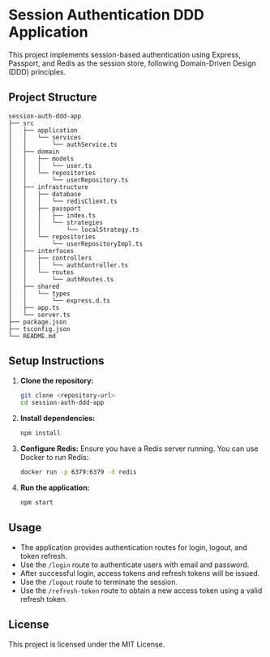 # Session Authentication DDD Application

This project implements session-based authentication using Express, Passport, and Redis as the session store, following Domain-Driven Design (DDD) principles.

## Project Structure

```
session-auth-ddd-app
├── src
│   ├── application
│   │   └── services
│   │       └── authService.ts
│   ├── domain
│   │   ├── models
│   │   │   └── user.ts
│   │   └── repositories
│   │       └── userRepository.ts
│   ├── infrastructure
│   │   ├── database
│   │   │   └── redisClient.ts
│   │   ├── passport
│   │   │   ├── index.ts
│   │   │   └── strategies
│   │   │       └── localStrategy.ts
│   │   └── repositories
│   │       └── userRepositoryImpl.ts
│   ├── interfaces
│   │   ├── controllers
│   │   │   └── authController.ts
│   │   └── routes
│   │       └── authRoutes.ts
│   ├── shared
│   │   └── types
│   │       └── express.d.ts
│   ├── app.ts
│   └── server.ts
├── package.json
├── tsconfig.json
└── README.md
```

## Setup Instructions

1. **Clone the repository:**
   ```bash
   git clone <repository-url>
   cd session-auth-ddd-app
   ```

2. **Install dependencies:**
   ```bash
   npm install
   ```

3. **Configure Redis:**
   Ensure you have a Redis server running. You can use Docker to run Redis:
   ```bash
   docker run -p 6379:6379 -d redis
   ```

4. **Run the application:**
   ```bash
   npm start
   ```

## Usage

- The application provides authentication routes for login, logout, and token refresh.
- Use the `/login` route to authenticate users with email and password.
- After successful login, access tokens and refresh tokens will be issued.
- Use the `/logout` route to terminate the session.
- Use the `/refresh-token` route to obtain a new access token using a valid refresh token.

## License

This project is licensed under the MIT License.